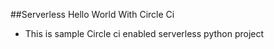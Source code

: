 ##Serverless Hello World With Circle Ci

- This is sample Circle ci enabled serverless python project